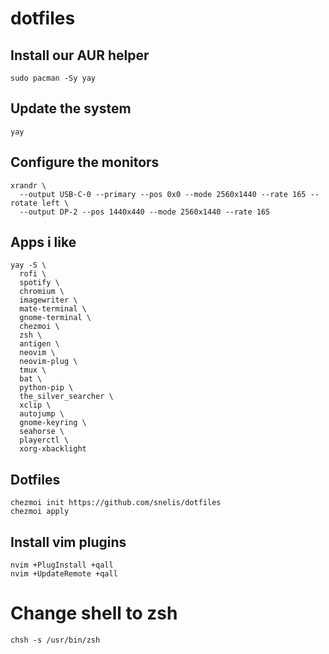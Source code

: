 # dotfiles

## Install our AUR helper
```sudo pacman -Sy yay```

## Update the system
```yay```

## Configure the monitors
```
xrandr \
  --output USB-C-0 --primary --pos 0x0 --mode 2560x1440 --rate 165 --rotate left \
  --output DP-2 --pos 1440x440 --mode 2560x1440 --rate 165
```

## Apps i like
```
yay -S \
  rofi \
  spotify \
  chromium \
  imagewriter \
  mate-terminal \
  gnome-terminal \
  chezmoi \
  zsh \
  antigen \
  neovim \
  neovim-plug \
  tmux \
  bat \
  python-pip \
  the_silver_searcher \
  xclip \
  autojump \
  gnome-keyring \
  seahorse \
  playerctl \
  xorg-xbacklight
```

## Dotfiles
```
chezmoi init https://github.com/snelis/dotfiles
chezmoi apply
```

## Install vim plugins
```
nvim +PlugInstall +qall
nvim +UpdateRemote +qall
```
  
# Change shell to zsh
```
chsh -s /usr/bin/zsh
```
